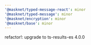 ```yaml
---
'@masknet/typed-message-react': minor
'@masknet/typed-message': minor
'@masknet/encryption': minor
'@masknet/base': minor
---
```


refactor!: upgrade to ts-results-es 4.0.0

